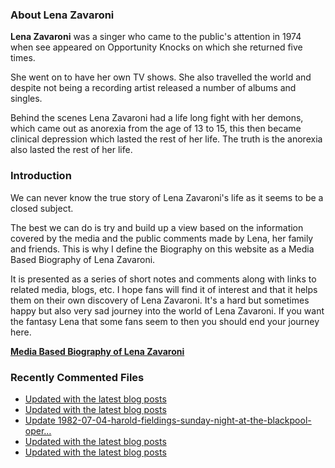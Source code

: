 ### About Lena Zavaroni

<p><strong>Lena Zavaroni</strong> was a singer who came to the public's attention in 1974 when see appeared on Opportunity Knocks on which she returned five times.</p>

<p>She went on to have her own TV shows. She also travelled the world and despite not being a recording artist released a number of albums and singles.</p>

<p>Behind the scenes Lena Zavaroni had a life long fight with her demons, which came out as anorexia from the age of 13 to 15, this then became clinical depression which lasted the rest of her life. The truth is the anorexia also lasted the rest of her life.</p>

### Introduction

<p>We can never know the true story of Lena Zavaroni's life as it seems to be a closed subject.</p>

<p>The best we can do is try and build up a view based on the information covered by the media and the public comments made by Lena, her family and friends. This is why I define the Biography on this website as a Media Based Biography of Lena Zavaroni.</p>

<p>It is presented as a series of short notes and comments along with links to related media, blogs, etc. I hope fans will find it of interest and that it helps them on their own discovery of Lena Zavaroni. It's a hard but sometimes happy but also very sad journey into the world of Lena Zavaroni. If you want the fantasy Lena that some fans seem to then you should end your journey here.</p>

<a href="https://fanzoflenazavaroni.github.io/biography/lena-zavaroni/"><strong>Media Based Biography of Lena Zavaroni</strong></a>

### Recently Commented Files

<!-- BLOG-POST-LIST:START -->
- [Updated with the latest blog posts](https://github.com/FanzOfLenaZavaroni/fanzoflenazavaroni.github.io/commit/684758edfbe4a9b4777b7a41b7ecdfac29991d55)
- [Updated with the latest blog posts](https://github.com/FanzOfLenaZavaroni/fanzoflenazavaroni.github.io/commit/4315cc76b79aea9538c0d080efec36eb46972f76)
- [Update 1982-07-04-harold-fieldings-sunday-night-at-the-blackpool-oper…](https://github.com/FanzOfLenaZavaroni/fanzoflenazavaroni.github.io/commit/440511632c8f6a6357dcd031dfd78fbf2d4f8aa2)
- [Updated with the latest blog posts](https://github.com/FanzOfLenaZavaroni/fanzoflenazavaroni.github.io/commit/2cb0d34182f3887223fd8859b4f384c1f6a78517)
- [Updated with the latest blog posts](https://github.com/FanzOfLenaZavaroni/fanzoflenazavaroni.github.io/commit/3d5c30156091b2a147362b7cd3c4d7cf10af2255)
<!-- BLOG-POST-LIST:END -->
